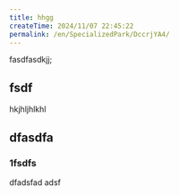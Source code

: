 ```yaml
---
title: hhgg
createTime: 2024/11/07 22:45:22
permalink: /en/SpecializedPark/DccrjYA4/
---
```



fasdfasdkjj;


## fsdf 


hkjhljhlkhl


## dfasdfa 

### 1fsdfs

dfadsfad adsf